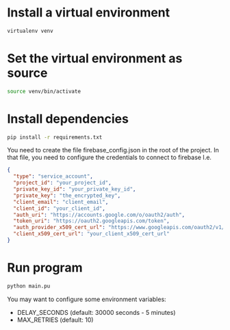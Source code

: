 # Install a virtual environment
```sh
virtualenv venv
```

# Set the virtual environment as source
```sh
source venv/bin/activate
```

# Install dependencies
```sh
pip install -r requirements.txt
````

You need to create the file firebase_config.json in the root of the project.
In that file, you need to configure the credentials to connect to firebase
I.e.

```json
{
  "type": "service_account",
  "project_id": "your_project_id",
  "private_key_id": "your_private_key_id",
  "private_key": "the_encrypted_key",
  "client_email": "client_email",
  "client_id": "your_client_id",
  "auth_uri": "https://accounts.google.com/o/oauth2/auth",
  "token_uri": "https://oauth2.googleapis.com/token",
  "auth_provider_x509_cert_url": "https://www.googleapis.com/oauth2/v1/certs",
  "client_x509_cert_url": "your_client_x509_cert_url"
}
```

# Run program
```sh
python main.pu
```

You may want to configure some environment variables:
- DELAY_SECONDS (default: 30000 seconds - 5 minutes)
- MAX_RETRIES (default: 10)